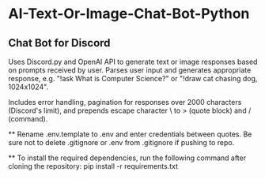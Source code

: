 # AI-Text-Or-Image-Chat-Bot-Python
<h2> Chat Bot for Discord </h2> 

Uses Discord.py and OpenAI API to generate text or image responses based on prompts received by user. Parses user input and generates appropriate response, e.g. "!ask What is Computer Science?" or "!draw cat chasing dog, 1024x1024". 

Includes error handling, pagination for responses over 2000 characters (Discord's limit), and prepends escape character \ to > (quote block) and / (command). 

** Rename .env.template to .env and enter credentials between quotes. Be sure not to delete .gitignore or .env from .gitignore if pushing to repo. 

** To install the required dependencies, run the following command after cloning the repository: pip install -r requirements.txt
